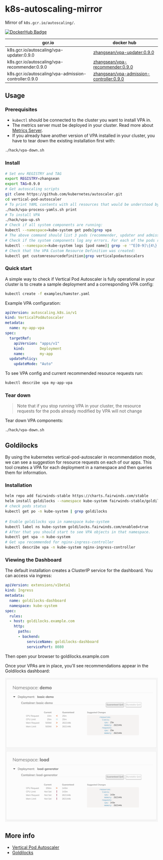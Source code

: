 # k8s-autoscaling-mirror

Mirror of `k8s.gcr.io/autoscaling/`.

[![DockerHub Badge](http://dockeri.co/image/zhangsean/vpa-recommender)](https://hub.docker.com/r/zhangsean/vpa-recommender/)

gcr.io | docker hub
---|---
k8s.gcr.io/autoscaling/vpa-updater:0.9.0 | [zhangsean/vpa-updater:0.9.0](https://hub.docker.com/r/zhangsean/vpa-updater/)
k8s.gcr.io/autoscaling/vpa-recommender:0.9.0 | [zhangsean/vpa-recommender:0.9.0](https://hub.docker.com/r/zhangsean/vpa-recommender/)
k8s.gcr.io/autoscaling/vpa-admission-controller:0.9.0 | [zhangsean/vpa-admission-controller:0.9.0](https://hub.docker.com/r/zhangsean/vpa-admission-controller/)

## Usage

### Prerequisites

* `kubectl` should be connected to the cluster you want to install VPA in.
* The metrics server must be deployed in your cluster. Read more about [Metrics Server](https://github.com/kubernetes-incubator/metrics-server).
* If you already have another version of VPA installed in your cluster, you have to tear down the existing installation first with:

```sh
./hack/vpa-down.sh
```

### Install

```sh
# Set env REGISTRY and TAG
export REGISTRY=zhangsean
export TAG=0.9.0
# Get autoscaling scripts
git clone https://github.com/kubernetes/autoscaler.git
cd vertical-pod-autoscaler
# To print YAML contents with all resources that would be understood by kubectl diff|apply|... commands, you can use
./hack/vpa-process-yamls.sh print
# To install VPA
./hack/vpa-up.sh
# Check if all system components are running:
kubectl --namespace=kube-system get pods|grep vpa
# The above command should list 3 pods (recommender, updater and admission-controller) all in state Running.
# Check if the system components log any errors. For each of the pods returned by the previous command do:
kubectl --namespace=kube-system logs [pod name]| grep -e '^E[0-9]\{4\}'
# Check that the VPA Custom Resource Definition was created:
kubectl get customresourcedefinition|grep verticalpodautoscalers
```

### Quick start

A simple way to check if Vertical Pod Autoscaler is fully operational in your cluster is to create a sample deployment and a corresponding VPA config:

```sh
kubectl create -f examples/hamster.yaml
```

Example VPA configuration:

```yaml
apiVersion: autoscaling.k8s.io/v1
kind: VerticalPodAutoscaler
metadata:
  name: my-app-vpa
spec:
  targetRef:
    apiVersion: "apps/v1"
    kind:       Deployment
    name:       my-app
  updatePolicy:
    updateMode: "Auto"
```

To see VPA config and current recommended resource requests run:

```sh
kubectl describe vpa my-app-vpa
```

### Tear down

> Note that if you stop running VPA in your cluster, the resource requests for the pods already modified by VPA will not change

Tear down VPA components:

```sh
./hack/vpa-down.sh
```

## Goldilocks

By using the kubernetes vertical-pod-autoscaler in recommendation mode, we can see a suggestion for resource requests on each of our apps. This tool creates a VPA for each deployment in a namespace and then queries them for information.

### Installation

```sh
helm repo add fairwinds-stable https://charts.fairwinds.com/stable
helm install goldilocks --namespace kube-system fairwinds-stable/goldilocks
# check pods status
kubectl get po -n kube-system | grep goldilocks

# Enable goldilocks vpa in namespace kube-system
kubectl label ns kube-system goldilocks.fairwinds.com/enabled=true
# After that you should start to see VPA objects in that namespace.
kubectl get vpa -n kube-system
# Get vpa recommended for nginx-ingress-controller
kubectl describe vpa -n kube-system nginx-ingress-controller
```

### Viewing the Dashboard

The default installation creates a ClusterIP service for the dashboard. You can access via ingress:

```yaml
apiVersion: extensions/v1beta1
kind: Ingress
metadata:
  name: goldilocks-dashboard
  namespace: kube-system
spec:
  rules:
  - host: goldilocks.example.com
    http:
      paths:
      - backend:
          serviceName: goldilocks-dashboard
          servicePort: 8080
```

Then open your browser to goldilocks.example.com

Once your VPAs are in place, you'll see recommendations appear in the Goldilocks dashboard:

![Goldilocks Screenshot](https://github.com/FairwindsOps/goldilocks/blob/master/img/screenshot.png)

## More info

* [Vertical Pod Autoscaler](https://github.com/kubernetes/autoscaler/tree/master/vertical-pod-autoscaler)
* [Goldilocks](https://github.com/FairwindsOps/goldilocks)